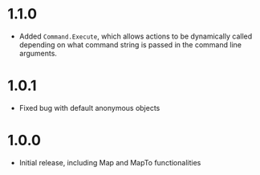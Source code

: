 # 1.1.0

- Added `Command.Execute`, which allows actions to be dynamically called depending on what command string is passed in the command line arguments.

# 1.0.1

- Fixed bug with default anonymous objects

# 1.0.0

- Initial release, including Map and MapTo functionalities
